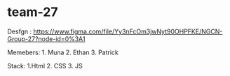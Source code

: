 # team-27

Desfgn : https://www.figma.com/file/Yy3nFcOm3jwNyt90OHPFKE/NGCN-Group-27?node-id=0%3A1


Memebers: 1. Muna
          2. Ethan
          3. Patrick



Stack:    1.Html
          2. CSS
          3. JS
